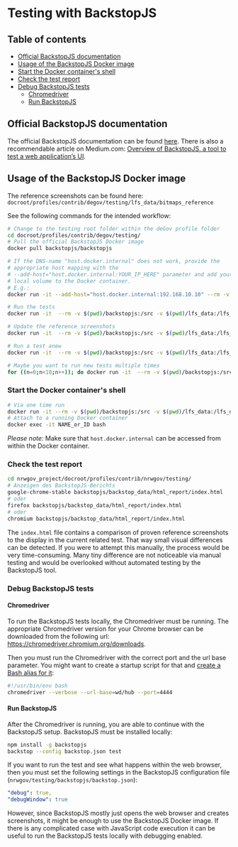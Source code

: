 # Testing with BackstopJS

## Table of contents
- [Official BackstopJS documentation](#official-backstopjs-documentation)
- [Usage of the BackstopJS Docker image](#usage-of-the-backstopjs-docker-image)
- [Start the Docker container's shell](#start-the-docker-containers-shell)
- [Check the test report](#check-the-test-report)
- [Debug BackstopJS tests](#debug-backstopjs-tests)
    - [Chromedriver](#chromedriver)
    - [Run BackstopJS](#run-backstopjs)

## Official BackstopJS documentation

The official BackstopJS documentation can be found [here](https://github.com/garris/BackstopJS). There is also a recommendable article on Medium.com: [Overview of BackstopJS, a tool to test a web application’s UI](https://medium.com/@Fandekasp/overview-of-backstopjs-a-tool-to-test-a-web-applications-ui-99234dc6c4f2).

## Usage of the BackstopJS Docker image

The reference screenshots can be found here:
`docroot/profiles/contrib/degov/testing/lfs_data/bitmaps_reference`

See the following commands for the intended workflow:

```bash
# Change to the testing root folder within the deGov profile folder
cd docroot/profiles/contrib/degov/testing/
# Pull the official BackstopJS Docker image
docker pull backstopjs/backstopjs

# If the DNS-name "host.docker.internal" does not work, provide the
# appropriate host mapping with the 
# --add-host="host.docker.internal:YOUR_IP_HERE" parameter and add your
# local volume to the Docker container.
# E.g.:
docker run -it --add-host="host.docker.internal:192.168.10.10" --rm -v $(pwd)/backstopjs:/src -v $(pwd)/lfs_data:/lfs_data backstopjs/backstopjs test

# Run the tests
docker run -it  --rm -v $(pwd)/backstopjs:/src -v $(pwd)/lfs_data:/lfs_data backstopjs/backstopjs test

# Update the reference screenshots
docker run -it  --rm -v $(pwd)/backstopjs:/src -v $(pwd)/lfs_data:/lfs_data backstopjs/backstopjs reference

# Run a test anew
docker run -it  --rm -v $(pwd)/backstopjs:/src -v $(pwd)/lfs_data:/lfs_data backstopjs/backstopjs reference --filter "<TESTT LABEL>"

# Maybe you want to run new tests multiple times
for ((n=0;n<10;n++)); do docker run -it  --rm -v $(pwd)/backstopjs:/src -v $(pwd)/lfs_data:/lfs_data backstopjs/backstopjs test --filter "Verify overlay icons"; done
```

### Start the Docker container's shell

```bash
# Via one time run
docker run -it --rm -v $(pwd)/backstopjs:/src -v $(pwd)/lfs_data:/lfs_data --entrypoint="" backstopjs/backstopjs bash
# Attach to a running Docker container
docker exec -it NAME_or_ID bash
```

*Please note:* Make sure that `host.docker.internal` can be accessed from within the Docker container.

### Check the test report

```bash
cd nrwgov_project/docroot/profiles/contrib/nrwgov/testing/
# Anzeigen des BackstopJS-Berichts
google-chrome-stable backstopjs/backstop_data/html_report/index.html
# oder
firefox backstopjs/backstop_data/html_report/index.html
# oder
chromium backstopjs/backstop_data/html_report/index.html
```

The `index.html` file contains a comparison of proven reference screenshots to the display in the current related test. That way small visual differences can be detected. If you were to attempt this manually, the process would be very time-consuming. Many tiny difference are not noticeable via manual testing and would be overlooked without automated testing by the BackstopJS tool.

### Debug BackstopJS tests

#### Chromedriver

To run the BackstopJS tests locally, the Chromedriver must be running. The appropriate Chromedriver version for your Chrome browser can be downloaded from the following url: <https://chromedriver.chromium.org/downloads>.

Then you must run the Chromedriver with the correct port and the url base parameter. You might want to create a startup script for that and [create a Bash alias for it](https://linuxize.com/post/how-to-create-bash-aliases/):

```bash
#!/usr/bin/env bash
chromedriver --verbose --url-base=wd/hub --port=4444
```

#### Run BackstopJS

After the Chromedriver is running, you are able to continue with the BackstopJS setup. BackstopJS must be installed locally:

```bash
npm install -g backstopjs
backstop --config backstop.json test
```

If you want to run the test and see what happens within the web browser, then you must set the following settings in the BackstopJS configuration file (`nrwgov/testing/backstopjs/backstop.json`):

```yml
"debug": true,
"debugWindow": true
```

However, since BackstopJS mostly just opens the web browser and creates screenshots, it might be enough to use the BackstopJS Docker image. If there is any complicated case with JavaScript code execution it can be useful to run the BackstopJS tests locally with debugging enabled. 

